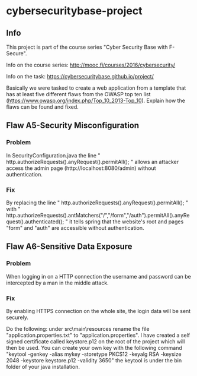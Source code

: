 # cybersecuritybase-project

## Info

This project is part of the course series "Cyber Security Base with F-Secure".

Info on the course series:
http://mooc.fi/courses/2016/cybersecurity/

Info on the task:
https://cybersecuritybase.github.io/project/

Basically we were tasked to create a web application from a template that has at least five different flaws from the OWASP top ten list (https://www.owasp.org/index.php/Top_10_2013-Top_10). Explain how the flaws can be found and fixed.

## Flaw A5-Security Misconfiguration

### Problem

In SecurityConfiguration.java the line " http.authorizeRequests().anyRequest().permitAll(); " allows an attacker access the admin page (http://localhost:8080/admin) without authentication.

### Fix

By replacing the line " http.authorizeRequests().anyRequest().permitAll(); " with " http.authorizeRequests().antMatchers("/","/form","/auth").permitAll().anyRequest().authenticated(); " it tells spring that the website's root and pages "form" and "auth" are accessible without authentication.

## Flaw A6-Sensitive Data Exposure

### Problem

When logging in on a HTTP connection the username and password can be intercepted by a man in the middle attack.

### Fix

By enabling HTTPS connection on the whole site, the login data will be sent securely.

Do the following: under src\main\resources rename the file "application.properties.txt" to "application.properties". I have created a self signed certificate called keystore.p12 on the root of the project which will then be used. You can create your own key with the following command "keytool -genkey -alias mykey -storetype PKCS12 -keyalg RSA -keysize 2048 -keystore keystore.p12 -validity 3650" the keytool is under the bin folder of your java installation.